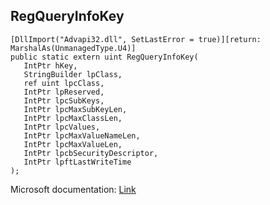 ## RegQueryInfoKey

```
[DllImport("Advapi32.dll", SetLastError = true)][return: MarshalAs(UnmanagedType.U4)]
public static extern uint RegQueryInfoKey(
   IntPtr hKey,
   StringBuilder lpClass,
   ref uint lpcClass,
   IntPtr lpReserved,
   IntPtr lpcSubKeys,
   IntPtr lpcMaxSubKeyLen,
   IntPtr lpcMaxClassLen,
   IntPtr lpcValues,
   IntPtr lpcMaxValueNameLen,
   IntPtr lpcMaxValueLen,
   IntPtr lpcbSecurityDescriptor,
   IntPtr lpftLastWriteTime
);
```

Microsoft documentation: [Link](https://docs.microsoft.com/en-us/windows/win32/api/winreg/nf-winreg-regqueryinfokeya)
